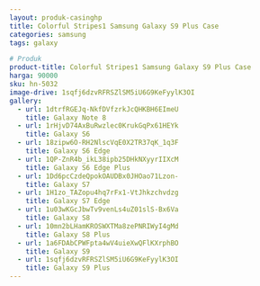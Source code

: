 ```yaml
---
layout: produk-casinghp
title: Colorful Stripes1 Samsung Galaxy S9 Plus Case
categories: samsung
tags: galaxy

# Produk
product-title: Colorful Stripes1 Samsung Galaxy S9 Plus Case
harga: 90000
sku: hn-5032
image-drive: 1sqfj6dzvRFRSZlSM5iU6G9KeFyylK3OI
gallery:
  - url: 1dtrfRGEJq-NkfDVfzrkJcQHKBH6EImeU
    title: Galaxy Note 8
  - url: 1rHjvD74AxBuRwzlec0KrukGqPx61HEYk
    title: Galaxy S6
  - url: 18zipw6O-RH2NlscVqE0X2TR37qK_1q3F
    title: Galaxy S6 Edge
  - url: 1QP-ZnR4b_ikL38ipb25DHkNXyyrIIXcM
    title: Galaxy S6 Edge Plus
  - url: 1Dd6pcCzdeQpokOAUDBx0JHOao71Lzon-
    title: Galaxy S7
  - url: 1H1zo_TAZopu4hq7rFx1-VtJhkzchvdzg
    title: Galaxy S7 Edge
  - url: 1u03wKGcJbwTv9venLs4uZ01slS-Bx6Va
    title: Galaxy S8
  - url: 10mn2bLHamKROSWXTMa8zePNRIWyI4gMd
    title: Galaxy S8 Plus
  - url: 1a6FDAbCPWFpta4wV4uieXwQFlKXrphBO
    title: Galaxy S9
  - url: 1sqfj6dzvRFRSZlSM5iU6G9KeFyylK3OI
    title: Galaxy S9 Plus
---
```

